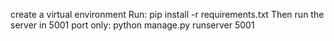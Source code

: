 create a virtual environment
Run:
    pip install -r requirements.txt
Then run the server in 5001 port only:
    python manage.py runserver 5001

